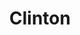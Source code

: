 ---
ee_id: '133'
site: '1'
type: '2'
long_id: 2011-140 Clinton
url: 2011-140-clinton
title: Clinton
year: '2011'
medium: Pencil on paper (produced with Mutoh XP-300 Series printer)
commission:
add_credit:
dims: 15.75 x 13.4375  in
pitch: Bill Clinton as drawn in pencil by a plotter. Produced in an edition of 3.
ps: "<p>​I have to give credit to my mom for this one, drawing Clinton was totally
  her idea. Nice one! And yes, the signature is mechanical.:)"
live_url:
related:
youtube:
imgs: clinton-2011-140-digital-database-ih.jpg
subheading:
year2: '2011'
download:
add_credits:
related_code:
layout: things-i-made
---